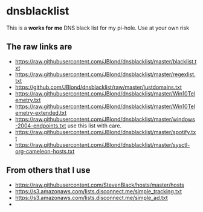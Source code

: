 # dnsblacklist

This is a **works for me** DNS black list for my pi-hole. Use at your own risk


## The raw links are

- https://raw.githubusercontent.com/JBlond/dnsblacklist/master/blacklist.txt
- https://raw.githubusercontent.com/JBlond/dnsblacklist/master/regexlist.txt
- https://github.com/JBlond/dnsblacklist/raw/master/justdomains.txt
- https://raw.githubusercontent.com/JBlond/dnsblacklist/master/Win10Telemetry.txt
- https://raw.githubusercontent.com/JBlond/dnsblacklist/master/Win10Telemetry-extended.txt
- https://raw.githubusercontent.com/JBlond/dnsblacklist/master/windows-2004-endpoints.txt use this list with care.
- https://raw.githubusercontent.com/JBlond/dnsblacklist/master/spotify.txt
- https://raw.githubusercontent.com/JBlond/dnsblacklist/master/sysctl-org-cameleon-hosts.txt

## From others that I use

- https://raw.githubusercontent.com/StevenBlack/hosts/master/hosts
- https://s3.amazonaws.com/lists.disconnect.me/simple_tracking.txt
- https://s3.amazonaws.com/lists.disconnect.me/simple_ad.txt
- 

